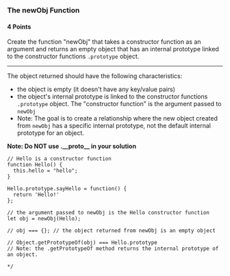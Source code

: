 ### The newObj Function

#### 4 Points

Create the function "newObj" that takes a constructor function as an argument and returns an empty object that has an internal prototype linked to the constructor functions `.prototype` object.

<hr>

The object returned should have the following characteristics:

- the object is empty (it doesn't have any key/value pairs)
- the object's internal prototype is linked to the constructor functions `.prototype` object. The "constructor function" is the argument passed to `newObj`
- Note: The goal is to create a relationship where the new object created from `newObj` has a specific internal prototype, not the default internal prototype for an object.

**Note: Do NOT use .\_\_proto\_\_ in your solution**

```
// Hello is a constructor function
function Hello() {
  this.hello = "hello";
}

Hello.prototype.sayHello = function() {
  return 'Hello!'
};

// the argument passed to newObj is the Hello constructor function
let obj = newObj(Hello);

// obj === {}; // the object returned from newObj is an empty object

// Object.getPrototypeOf(obj) === Hello.prototype
// Note: the .getPrototypeOf method returns the internal prototype of an object.

*/

```
